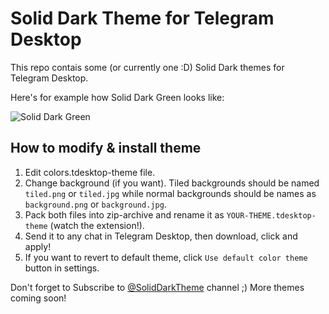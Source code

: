 # Solid Dark Theme for Telegram Desktop

This repo contais some (or currently one :D) Solid Dark themes for Telegram Desktop.

Here's for example how Solid Dark Green looks like:

![Solid Dark Green](https://pp.vk.me/c638426/v638426512/18005/X3QY1lgXg3o.jpg)

## How to modify & install theme

1) Edit colors.tdesktop-theme file.  
2) Change background (if you want). Tiled backgrounds should be named `tiled.png` or `tiled.jpg` while normal backgrounds should be names as `background.png` or `background.jpg`.  
3) Pack both files into zip-archive and rename it as `YOUR-THEME.tdesktop-theme` (watch the extension!).  
4) Send it to any chat in Telegram Desktop, then download, click and apply!  
5) If you want to revert to default theme, click `Use default color theme` button in settings.  

Don't forget to Subscribe to [@SolidDarkTheme](https://telegram.me/SolidDarkTheme) channel ;) More themes coming soon!
